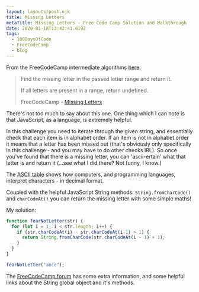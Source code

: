 ```yaml
---
layout: layouts/post.njk
title: Missing Letters
metaTitle: Missing Letters - Free Code Camp Solution and Walkthrough
date: 2020-01-18T13:42:41.619Z
tags:
  - 100DaysOfCode
  - FreeCodeCamp
  - blog
---
```

From the FreeCodeCamp intermediate algorithms
[here](https://www.freecodecamp.org/learn/javascript-algorithms-and-data-structures/intermediate-algorithm-scripting/missing-letters):

> Find the missing letter in the passed letter range and return it.
> 
> If all letters are present in a range, return undefined.
> 
> FreeCodeCamp - [Missing Letters](https://www.freecodecamp.org/learn/javascript-algorithms-and-data-structures/intermediate-algorithm-scripting/missing-letters)

There's not too much to say about this one. One thing which I can note
is that JavaScript, as a language, is extremely helpful.

In this challenge you need to iterate through the given string, and
essentially check that each item is in alphabet order. If an item is not
in alphabet order it means that a letter has been missed out (that's
obviously only specifically in this challenge - and you may have to do
other checks IRL). So once you've found that there is a missing letter,
you can 'ascii-ertain' what that letter is and return it (...see what I
did there? Not funny, I know.)

The [ASCII table](https://www.cs.cmu.edu/~pattis/15-1XX/common/handouts/ascii.html)
shows how computers, and programming languages, interpret characters -
in decimal format.

Coupled with the helpful JavaScript String methods:
`String.fromCharCode()` and `charCodeAt()` you can return the missing
letter with some simple maths!

My solution:

```javascript
function fearNotLetter(str) {
  for (let i = 1; i < str.length; i++) {
    if (str.charCodeAt(i) - str.charCodeAt(i-1) > 1) {
      return String.fromCharCode(str.charCodeAt(i - 1) + 1);
    }
  }
}

fearNotLetter("abce");
```

The [FreeCodeCamp forum](https://www.freecodecamp.org/forum/t/freecodecamp-challenge-guide-missing-letters/16023)
has some extra information, and some helpful links about the String
global object and it's methods.